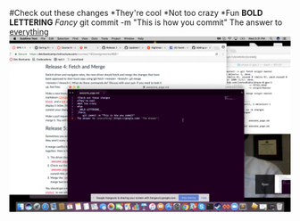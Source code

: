 #Check out these changes
*They're cool
*Not too crazy
*Fun
__BOLD LETTERING__
_Fancy_
    git commit -m "This is how you commit"
The answer to [everything](https://google.com/ "The Answer")
![A screen shot](screen-shot.png "A screen shot")